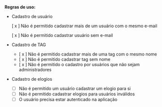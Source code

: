 **Regras de uso:**

- Cadastro de usuário

  [ x ] Não é permitido cadastrar mais de um usuário com o mesmo e-mail

  [ x ] Não é permitido cadastrar usuário sem e-mail

- Cadastro de TAG
  - [ x ] Não é permitido cadastrar mais de uma tag com o mesmo nome
  - [ x ] Não é permitido cadastrar tag sem nome
  - [ x ] Não é permitido o cadastro por usuários que não sejam administradores
- Cadastro de elogios
  - [ ] Não é permitido um usuário cadastrar um elogio para si
  - [ ] Não é permitido cadastrar elogios para usuários inválidos
  - [ ] O usuário precisa estar autenticado na aplicação
